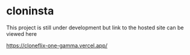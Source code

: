 # cloninsta


This project is still under development but link to the hosted site can be viewed here

https://cloneflix-one-gamma.vercel.app/
